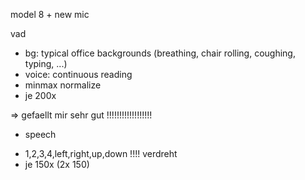 model 8 + new mic

vad
- bg: typical office backgrounds (breathing, chair rolling, coughing, typing, ...)
- voice: continuous reading
- minmax normalize
- je 200x

=> gefaellt mir sehr gut !!!!!!!!!!!!!!!!!!

+ speech
- 1,2,3,4,left,right,up,down !!!! verdreht
- je 150x (2x 150)
